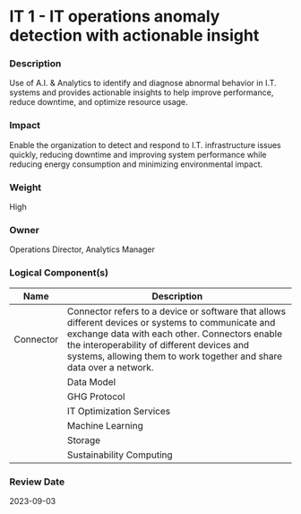 
#  IT 1 - IT operations anomaly detection with actionable insight



### Description

Use of A.I. & Analytics to identify and diagnose abnormal behavior in I.T. systems and provides actionable insights to help improve performance, reduce downtime, and optimize resource usage.




### Impact

Enable the organization to detect and respond to I.T. infrastructure issues quickly, reducing downtime and improving system performance while reducing energy consumption and minimizing environmental impact.




### Weight

High




### Owner

Operations Director, Analytics Manager<br>





### Logical Component(s)

| Name | Description |
| --- | --- |
 | Connector | Connector refers to a device or software that allows different devices or systems to communicate and exchange data with each other. Connectors enable the interoperability of different devices and systems, allowing them to work together and share data over a network.<br> |
     | Data Model | A data model is a way of organizing and representing data in a computer system. It defines the structure and relationships between different data pieces and serves as a blueprint for how the data will be stored and accessed.<br> |
     | GHG Protocol | GHG Protocol establishes comprehensive global standardized frameworks to measure and manage greenhouse gas (GHG) emissions from private and public sector operations, value chains and mitigation actions. |
     | IT Optimization Services | Maximize the efficiency and sustainability of an organization's I.T. infrastructure and operations. |
     | Machine Learning | Machine learning is a subfield of artificial intelligence (AI) that involves the development of algorithms and models that can learn from and make predictions or decisions based on data.<br> |
     | Storage | Storage refers to the physical or virtual space where data is saved and stored for later use. Storage is an essential part of any data system, enabling it to retain and access data over time.<br> |
     | Sustainability Computing | Designing and implementing computer systems and applications that are environmentally sustainable and minimize their impact on the planet. |
    




### Review Date

2023-09-03
